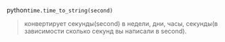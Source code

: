 python```time.time_to_string(second)```
> конвертирует секунды(second) в недели, дни, часы, секунды(в зависимости сколько секунд вы написали в second). 
